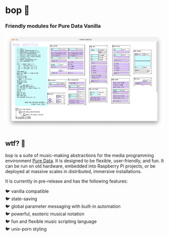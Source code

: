 # bop 🐤

### Friendly modules for Pure Data Vanilla

![bop screenshot](screenshot.bop.png)

## wtf? 🦜 
bop is a suite of music-making abstractions for the media programming environment [Pure Data](puredata.info/).  It is designed to be flexible, user-friendly, and fun.  It can be run on old hardware, embedded into Raspberry Pi projects, or be deployed at massive scales in distributed, immersive installations.

It is currently in pre-release and has the following features:

🐦 vanilla compatible  
🐦 state-saving  
🐦 global parameter messaging with built-in automation  
🐦 powerful, esoteric musical notation  
🐦 fun and flexible music scripting language  
🐦 unix-porn styling  